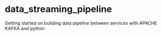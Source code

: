 # data_streaming_pipeline
Getting started on building data pipeline between services with APACHE KAFKA and python
